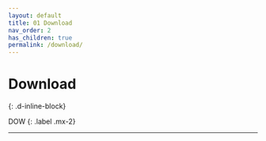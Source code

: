 ```yaml
---
layout: default
title: 01 Download
nav_order: 2
has_children: true
permalink: /download/
---
```


# Download
{: .d-inline-block}

DOW
{: .label .mx-2}

---
